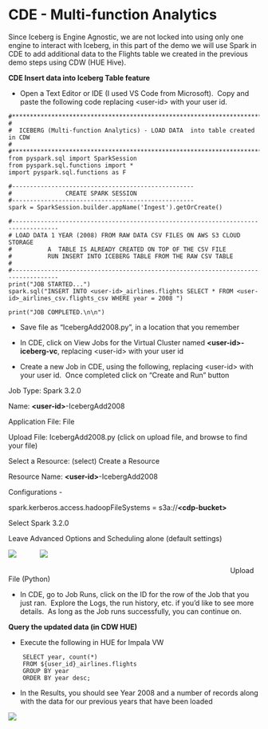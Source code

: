 # CDE - Multi-function Analytics

Since Iceberg is Engine Agnostic, we are not locked into using only one engine to interact with Iceberg, in this part of the demo we will use Spark in CDE to add additional data to the Flights table we created in the previous demo steps using CDW (HUE Hive).

**CDE Insert data into Iceberg Table feature**

- Open a Text Editor or IDE (I used VS Code from Microsoft).  Copy and paste the following code replacing \<user-id> with your user id.

```
#****************************************************************************
# 
#  ICEBERG (Multi-function Analytics) - LOAD DATA  into table created in CDW
#
#***************************************************************************/
from pyspark.sql import SparkSession
from pyspark.sql.functions import *
import pyspark.sql.functions as F

#---------------------------------------------------
#               CREATE SPARK SESSION
#---------------------------------------------------
spark = SparkSession.builder.appName('Ingest').getOrCreate()

#-----------------------------------------------------------------------------------
# LOAD DATA 1 YEAR (2008) FROM RAW DATA CSV FILES ON AWS S3 CLOUD STORAGE
#          A  TABLE IS ALREADY CREATED ON TOP OF THE CSV FILE
#          RUN INSERT INTO ICEBERG TABLE FROM THE RAW CSV TABLE
#
#-----------------------------------------------------------------------------------
print("JOB STARTED...")
spark.sql("INSERT INTO <user-id>_airlines.flights SELECT * FROM <user-id>_airlines_csv.flights_csv WHERE year = 2008 ")

print("JOB COMPLETED.\n\n")
```

- Save file as “IcebergAdd2008.py”, in a location that you remember

- In CDE, click on View Jobs for the Virtual Cluster named **\<user-id>-iceberg-vc**, replacing \<user-id> with your user id

- Create a new Job in CDE, using the following, replacing \<user-id> with your user id.  Once completed click on “Create and Run” button

Job Type: Spark 3.2.0

Name: **\<user-id>**-IcebergAdd2008 

Application File: File

Upload File: IcebergAdd2008.py (click on upload file, and browse to find your file)

Select a Resource: (select) Create a Resource

Resource Name: **\<user-id>**-IcebergAdd2008

Configurations - 

spark.kerberos.access.hadoopFileSystems = s3a://**\<cdp-bucket>**

Select Spark 3.2.0

Leave Advanced Options and Scheduling alone (default settings)

![](/Users/jingalls/Documents/GitHub/iceberg-demo-runbook/images/62.png)            ![](/Users/jingalls/Documents/GitHub/iceberg-demo-runbook/images/63.png)

                                                                                                                 Upload File (Python)

- In CDE, go to Job Runs, click on the ID for the row of the Job that you just ran.  Explore the Logs, the run history, etc. if you’d like to see more details.  As long as the Job runs successfully, you can continue on.

**Query the updated data (in CDW HUE)**

- Execute the following in HUE for Impala VW

```
    SELECT year, count(*) 
    FROM ${user_id}_airlines.flights
    GROUP BY year
    ORDER BY year desc;
```

- In the Results, you should see Year 2008 and a number of records along with the data for our previous years that have been loaded

![](/Users/jingalls/Documents/GitHub/iceberg-demo-runbook/images/64.png)
